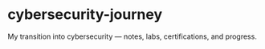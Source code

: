 # cybersecurity-journey
My transition into cybersecurity — notes, labs, certifications, and progress.
